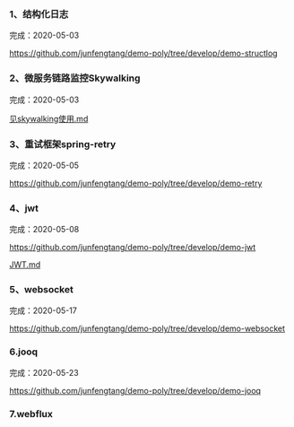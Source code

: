 ### 1、结构化日志

完成：2020-05-03

https://github.com/junfengtang/demo-poly/tree/develop/demo-structlog

### 2、微服务链路监控Skywalking

完成：2020-05-03

[见skywalking使用.md](skywalking/skywalking使用.md)

### 3、重试框架spring-retry

完成：2020-05-05

https://github.com/junfengtang/demo-poly/tree/develop/demo-retry

### 4、jwt

完成：2020-05-08

https://github.com/junfengtang/demo-poly/tree/develop/demo-jwt

[JWT.md](demo-jwt/JWT.md)

### 5、websocket

完成：2020-05-17

https://github.com/junfengtang/demo-poly/tree/develop/demo-websocket

### 6.jooq

完成：2020-05-23

https://github.com/junfengtang/demo-poly/tree/develop/demo-jooq

### 7.webflux




